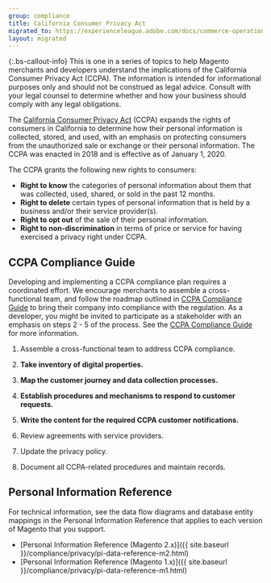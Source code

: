 ```yaml
---
group: compliance
title: California Consumer Privacy Act
migrated_to: https://experienceleague.adobe.com/docs/commerce-operations/security-and-compliance/privacy/ccpa.html
layout: migrated
---
```


{:.bs-callout-info}
This is one in a series of topics to help Magento merchants and developers understand the implications of the California Consumer Privacy Act (CCPA). The information is intended for informational purposes only and should not be construed as legal advice. Consult with your legal counsel to determine whether and how your business should comply with any legal obligations.

The [California Consumer Privacy Act][1] (CCPA) expands the rights of consumers in California to determine how their personal information is collected, stored, and used, with an emphasis on protecting consumers from the unauthorized sale or exchange or their personal information. The CCPA was enacted in 2018 and is effective as of January 1, 2020.

The CCPA grants the following new rights to consumers:

-  **Right to know** the categories of personal information about them that was collected, used, shared, or sold in the past 12 months.
-  **Right to delete** certain types of personal information that is held by a business and/or their service provider(s).
-  **Right to opt out** of the sale of their personal information.
-  **Right to non-discrimination** in terms of price or service for having exercised a privacy right under CCPA.

## CCPA Compliance Guide

Developing and implementing a CCPA compliance plan requires a coordinated effort. We encourage merchants to assemble a cross-functional team, and follow the roadmap outlined in [CCPA Compliance Guide][2] to bring their company into compliance with the regulation. As a developer, you might be invited to participate as a stakeholder with an emphasis on steps 2 - 5 of the process. See the [CCPA Compliance Guide][2] for more information.

1. Assemble a cross-functional team to address CCPA compliance.

1. **Take inventory of digital properties.**

1. **Map the customer journey and data collection processes.**

1. **Establish procedures and mechanisms to respond to customer requests.**

1. **Write the content for the required CCPA customer notifications.**

1. Review agreements with service providers.

1. Update the privacy policy.

1. Document all CCPA-related procedures and maintain records.

## Personal Information Reference

For technical information, see the data flow diagrams and database entity mappings in the Personal Information Reference that applies to each version of Magento that you support.

-  [Personal Information Reference (Magento 2.x)]({{ site.baseurl }}/compliance/privacy/pi-data-reference-m2.html)
-  [Personal Information Reference (Magento 1.x)]({{ site.baseurl }}/compliance/privacy/pi-data-reference-m1.html)

[1]: https://oag.ca.gov/privacy/ccpa
[2]: https://docs.magento.com/m2/ee/user_guide/stores/compliance-ccpa-guide.html
